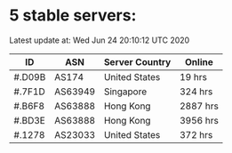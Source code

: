 # 5 stable servers:

Latest update at: Wed Jun 24 20:10:12 UTC 2020

| ID | ASN | Server Country | Online |
| -- | --- | -------------- | ------ |
| #.D09B | AS174 | United States | 19 hrs |
| #.7F1D | AS63949 | Singapore | 324 hrs |
| #.B6F8 | AS63888 | Hong Kong | 2887 hrs |
| #.BD3E | AS63888 | Hong Kong | 3956 hrs |
| #.1278 | AS23033 | United States | 372 hrs |

